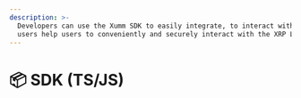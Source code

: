 ```yaml
---
description: >-
  Developers can use the Xumm SDK to easily integrate, to interact with Xumm
  users help users to conveniently and securely interact with the XRP Ledger.
---
```


# 📦 SDK (TS/JS)

